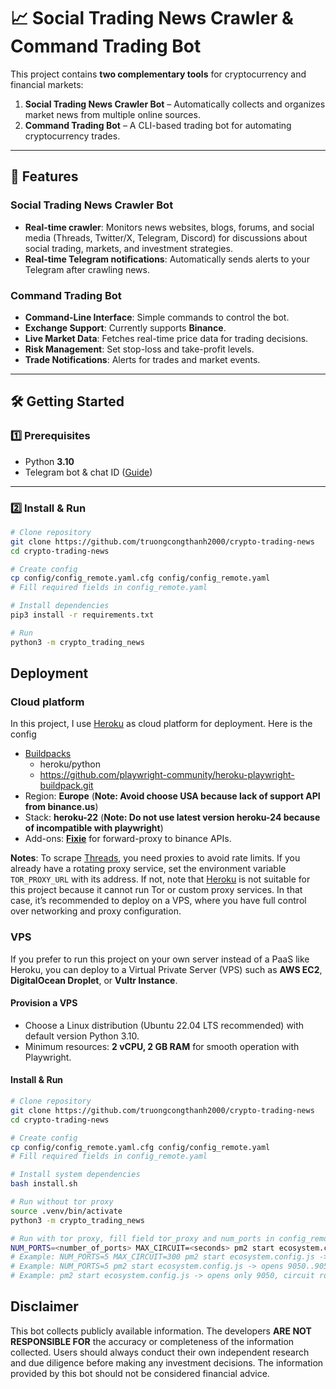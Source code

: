 # 📈 Social Trading News Crawler & Command Trading Bot

This project contains **two complementary tools** for cryptocurrency and financial markets:

1. **Social Trading News Crawler Bot** – Automatically collects and organizes market news from multiple online sources.  
2. **Command Trading Bot** – A CLI-based trading bot for automating cryptocurrency trades.

---

## 🚀 Features

### **Social Trading News Crawler Bot**
- **Real-time crawler**: Monitors news websites, blogs, forums, and social media (Threads, Twitter/X, Telegram, Discord) for discussions about social trading, markets, and investment strategies.
- **Real-time Telegram notifications**: Automatically sends alerts to your Telegram after crawling news.

### **Command Trading Bot**
- **Command-Line Interface**: Simple commands to control the bot.
- **Exchange Support**: Currently supports **Binance**.
- **Live Market Data**: Fetches real-time price data for trading decisions.
- **Risk Management**: Set stop-loss and take-profit levels.
- **Trade Notifications**: Alerts for trades and market events.

---

## 🛠 Getting Started

### 1️⃣ Prerequisites
- Python **3.10**
- Telegram bot & chat ID ([Guide](https://gist.github.com/nafiesl/4ad622f344cd1dc3bb1ecbe468ff9f8a))

---

### 2️⃣ Install & Run

```bash
# Clone repository
git clone https://github.com/truongcongthanh2000/crypto-trading-news
cd crypto-trading-news

# Create config
cp config/config_remote.yaml.cfg config/config_remote.yaml
# Fill required fields in config_remote.yaml

# Install dependencies
pip3 install -r requirements.txt

# Run
python3 -m crypto_trading_news
```

## Deployment
### Cloud platform
In this project, I use [Heroku](https://www.heroku.com/) as cloud platform for deployment. Here is the config 
- [Buildpacks](https://devcenter.heroku.com/articles/buildpacks)
    - heroku/python
    - https://github.com/playwright-community/heroku-playwright-buildpack.git
- Region: **Europe** (**Note: Avoid choose USA because lack of support API from binance.us**)
- Stack: **heroku-22** (**Note: Do not use latest version heroku-24 because of incompatible with playwright**)
- Add-ons: **[Fixie](https://elements.heroku.com/addons/fixie)** for forward-proxy to binance APIs.

**Notes**: To scrape [Threads](https://www.threads.com), you need proxies to avoid rate limits. If you already have a rotating proxy service, set the environment variable ```TOR_PROXY_URL``` with its address. If not, note that [Heroku](https://www.heroku.com) is not suitable for this project because it cannot run Tor or custom proxy services. In that case, it’s recommended to deploy on a VPS, where you have full control over networking and proxy configuration.
### VPS
If you prefer to run this project on your own server instead of a PaaS like Heroku, you can deploy to a Virtual Private Server (VPS) such as **AWS EC2**, **DigitalOcean Droplet**, or **Vultr Instance**.

#### Provision a VPS
   - Choose a Linux distribution (Ubuntu 22.04 LTS recommended) with default version Python 3.10.
   - Minimum resources: **2 vCPU, 2 GB RAM** for smooth operation with Playwright.
#### Install & Run
```bash
# Clone repository
git clone https://github.com/truongcongthanh2000/crypto-trading-news
cd crypto-trading-news

# Create config
cp config/config_remote.yaml.cfg config/config_remote.yaml
# Fill required fields in config_remote.yaml

# Install system dependencies
bash install.sh

# Run without tor proxy
source .venv/bin/activate
python3 -m crypto_trading_news

# Run with tor proxy, fill field tor_proxy and num_ports in config_remote.yaml, ex: "socks5://127.0.0.1:9050", 4
NUM_PORTS=<number_of_ports> MAX_CIRCUIT=<seconds> pm2 start ecosystem.config.js
# Example: NUM_PORTS=5 MAX_CIRCUIT=300 pm2 start ecosystem.config.js -> opens 9050..9054, circuit rotates every 300s
# Example: NUM_PORTS=5 pm2 start ecosystem.config.js -> opens 9050..9052, circuit rotates every 600s
# Example: pm2 start ecosystem.config.js -> opens only 9050, circuit rotates every 600s
```
## Disclaimer

This bot collects publicly available information. The developers **ARE NOT RESPONSIBLE FOR** the accuracy or completeness of the information collected. Users should always conduct their own independent research and due diligence before making any investment decisions. The information provided by this bot should not be considered financial advice.
